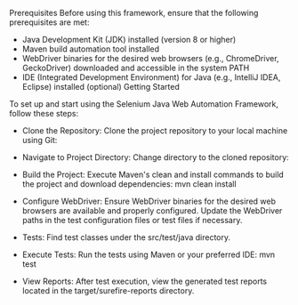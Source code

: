 Prerequisites
Before using this framework, ensure that the following prerequisites are met:

* Java Development Kit (JDK) installed (version 8 or higher)
* Maven build automation tool installed
* WebDriver binaries for the desired web browsers (e.g., ChromeDriver, GeckoDriver) downloaded and accessible in the system PATH
* IDE (Integrated Development Environment) for Java (e.g., IntelliJ IDEA, Eclipse) installed (optional)
Getting Started

To set up and start using the Selenium Java Web Automation Framework, follow these steps:

* Clone the Repository: Clone the project repository to your local machine using Git:
* Navigate to Project Directory: Change directory to the cloned repository:

* Build the Project: Execute Maven's clean and install commands to build the project and download dependencies: mvn clean install
* Configure WebDriver: Ensure WebDriver binaries for the desired web browsers are available and properly configured. Update the WebDriver paths in the test configuration files or test files if necessary.
* Tests: Find test classes under the src/test/java directory. 
* Execute Tests: Run the tests using Maven or your preferred IDE: mvn test
* View Reports: After test execution, view the generated test reports located in the target/surefire-reports directory.